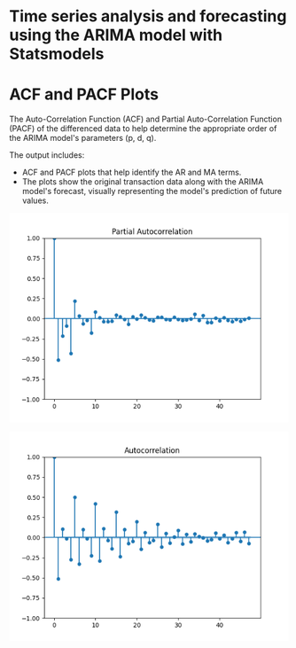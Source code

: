 #  Time series analysis and forecasting using the ARIMA model with Statsmodels 

# ACF and PACF Plots
The Auto-Correlation Function (ACF) and Partial Auto-Correlation Function (PACF) of the differenced data to help determine the appropriate order of the ARIMA model's parameters (p, d, q).

The output includes:
- ACF and PACF plots that help identify the AR and MA terms.
- The plots show the original transaction data along with the ARIMA model's 
  forecast, visually representing the model's prediction of future values.


![PACF](images/statsmodels_pacf.png)

![ACF](images/statsmodels_acf.png)